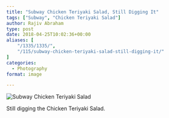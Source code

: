 ```yaml
---
title: "Subway Chicken Teriyaki Salad, Still Digging It"
tags: ["Subway", "Chicken Teriyaki Salad"]
author: Rajiv Abraham
type: post
date: 2018-04-25T10:02:36+00:00
aliases: [
    "/1335/1335/",
    "/115/subway-chicken-teriyaki-salad-still-digging-it/"
]
categories:
  - Photography
format: image

---
```

![Subway Chicken Teriyaki Salad](/images/IMG_20180422_132350.jpg "Subway Chicken Teriyaki Salad")

Still digging the Chicken Teriyaki Salad.